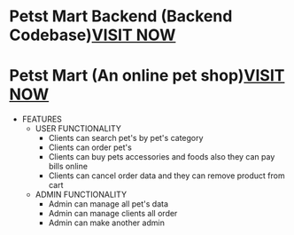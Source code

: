 # Petst Mart Backend (Backend Codebase)[VISIT NOW](https://petsmart-58209.web.app/)

# Petst Mart (An online pet shop)[VISIT NOW](https://petsmart-58209.web.app/)

- FEATURES
    - USER FUNCTIONALITY
      - Clients can search pet's by pet's category 
      - Clients can order pet's
      - Clients can buy pets accessories and foods also they can pay bills online
      - Clients can cancel order data and they can remove product from cart
    - ADMIN FUNCTIONALITY
      - Admin can manage all pet's data 
      - Admin can manage clients all order
      - Admin can make another admin

